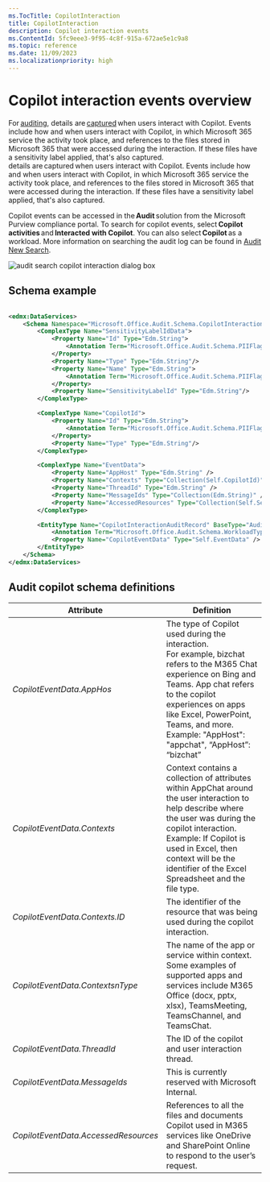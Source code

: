 ```yaml
---
ms.TocTitle: CopilotInteraction
title: CopilotInteraction
description: Copilot interaction events
ms.ContentId: 5fc9eee3-9f95-4c8f-915a-672ae5e1c9a8
ms.topic: reference
ms.date: 11/09/2023
ms.localizationpriority: high
---
```



# Copilot interaction events overview

For [auditing](/purview/audit-solutions-overview), details are [captured](/purview/audit-log-activities#copilot-activities) when users interact with Copilot. Events include how and when users interact with Copilot, in which Microsoft 365 service the activity took place, and references to the files stored in Microsoft 365 that were accessed during the interaction. If these files have a sensitivity label applied, that's also captured.  
details are captured when users interact with Copilot. Events include how and when users interact with Copilot, in which Microsoft 365 service the activity took place, and references to the files stored in Microsoft 365 that were accessed during the interaction. If these files have a sensitivity label applied, that's also captured.  

Copilot events can be accessed in the **Audit** solution from the Microsoft Purview compliance portal. To search for copilot events, select **Copilot activities** and **Interacted with Copilot**. You can also select **Copilot** as a workload. More information on searching the audit log can be found in [Audit New Search](/purview/audit-new-search).  

![audit search copilot interaction dialog box](/images/audit-search-copilot-interaction.png)

## Schema example

```xml

<edmx:DataServices>
    <Schema Namespace="Microsoft.Office.Audit.Schema.CopilotInteraction" xmlns="http://docs.oasis-open.org/odata/ns/edm">
        <ComplexType Name="SensitivityLabelIdData">
            <Property Name="Id" Type="Edm.String">
                <Annotation Term="Microsoft.Office.Audit.Schema.PIIFlag" Bool="true"/>
            </Property>
            <Property Name="Type" Type="Edm.String"/>
            <Property Name="Name" Type="Edm.String">
                <Annotation Term="Microsoft.Office.Audit.Schema.PIIFlag" Bool="true"/>
            </Property>
            <Property Name="SensitivityLabelId" Type="Edm.String"/>
        </ComplexType>

        <ComplexType Name="CopilotId">
            <Property Name="Id" Type="Edm.String">
                <Annotation Term="Microsoft.Office.Audit.Schema.PIIFlag" Bool="true"/>
            </Property>
            <Property Name="Type" Type="Edm.String"/>
        </ComplexType>

        <ComplexType Name="EventData">
            <Property Name="AppHost" Type="Edm.String" />
            <Property Name="Contexts" Type="Collection(Self.CopilotId)" />
            <Property Name="ThreadId" Type="Edm.String" />
            <Property Name="MessageIds" Type="Collection(Edm.String)" />
            <Property Name="AccessedResources" Type="Collection(Self.SensitivityLabelIdData)" />
        </ComplexType>

        <EntityType Name="CopilotInteractionAuditRecord" BaseType="AuditRecord" >
            <Annotation Term="Microsoft.Office.Audit.Schema.WorkloadType" EnumMember="Microsoft.Office.Audit.Schema.WorkloadType/Copilot"/>
            <Property Name="CopilotEventData" Type="Self.EventData" />
        </EntityType>
    </Schema>
</edmx:DataServices>

```

## Audit copilot schema definitions

|Attribute |Definition  |
|----------|------------|
|*CopilotEventData.AppHos*       |The type of Copilot used during the interaction. <br>For example, bizchat refers to the M365 Chat experience on Bing and Teams. App chat refers to the copilot experiences on apps like Excel, PowerPoint, Teams, and more.<br> Example: "AppHost": "appchat", “AppHost”: “bizchat”   |
|*CopilotEventData.Contexts*     |Context contains a collection of attributes within AppChat around the user interaction to help describe where the user was during the copilot interaction.  <br>Example: If Copilot is used in Excel, then context will be the identifier of the Excel Spreadsheet and the file type.   |
|*CopilotEventData.Contexts.ID*           |The identifier of the resource that was being used during the copilot interaction.   |
|*CopilotEventData.ContextsnType*          |The name of the app or service within context. <br> Some examples of supported apps and services include M365 Office (docx, pptx, xlsx), TeamsMeeting, TeamsChannel, and TeamsChat. |
|*CopilotEventData.ThreadId*               |The ID of the copilot and user interaction thread.  |
|*CopilotEventData.MessageIds*            |This is currently reserved with Microsoft Internal. |
|*CopilotEventData.AccessedResources*     |References to all the files and documents Copilot used in M365 services like OneDrive and SharePoint Online to respond to the user’s request.   |

